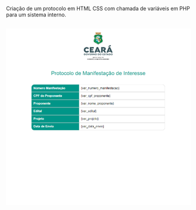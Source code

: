 Criação de um protocolo em HTML CSS com chamada de variáveis em PHP para um sistema interno. 
##
###
<img src="Screenshot_1.png" alt="SDA"/>